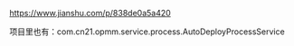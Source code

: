 https://www.jianshu.com/p/838de0a5a420

项目里也有：com.cn21.opmm.service.process.AutoDeployProcessService